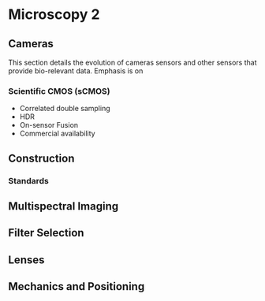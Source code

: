 
# Microscopy 2

## Cameras
This section details the evolution of cameras sensors and other sensors that provide bio-relevant data. Emphasis is on


### Scientific CMOS (sCMOS)
- Correlated double sampling
- HDR
- On-sensor Fusion
- Commercial availability



## Construction

### Standards

## Multispectral Imaging

## Filter Selection

## Lenses




## Mechanics and Positioning






